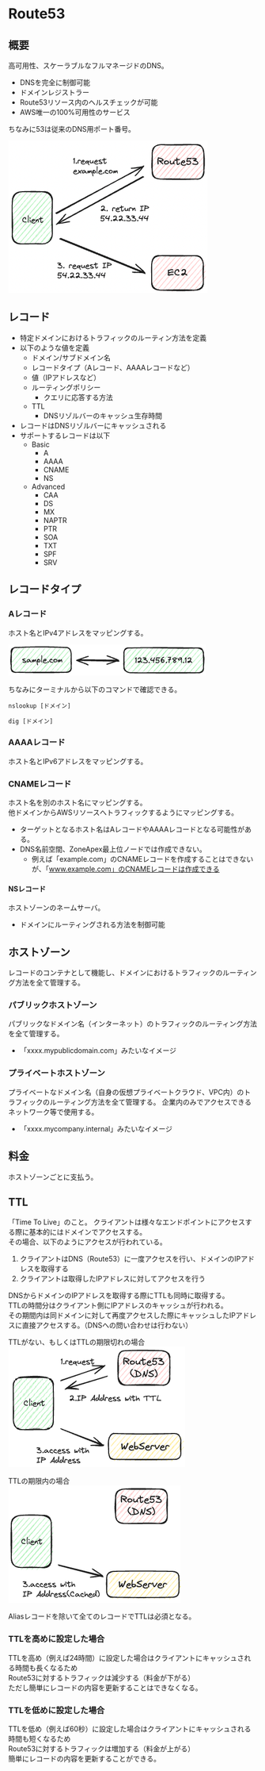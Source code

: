 # Route53

## 概要

高可用性、スケーラブルなフルマネージドのDNS。

- DNSを完全に制御可能
- ドメインレジストラー
- Route53リソース内のヘルスチェックが可能
- AWS唯一の100%可用性のサービス

ちなみに53は従来のDNS用ポート番号。

![alt text](/images/route53.png)

## レコード

- 特定ドメインにおけるトラフィックのルーティン方法を定義
- 以下のような値を定義
  - ドメイン/サブドメイン名
  - レコードタイプ（Aレコード、AAAAレコードなど）
  - 値（IPアドレスなど）
  - ルーティングポリシー
    - クエリに応答する方法
  - TTL
    - DNSリゾルバーのキャッシュ生存時間
- レコードはDNSリゾルバーにキャッシュされる
- サポートするレコードは以下
  - Basic
    - A
    - AAAA
    - CNAME
    - NS
  - Advanced
    - CAA
    - DS
    - MX
    - NAPTR
    - PTR
    - SOA
    - TXT
    - SPF
    - SRV

## レコードタイプ

### Aレコード

ホスト名とIPv4アドレスをマッピングする。

![alt text](images/a-record.png)

ちなみにターミナルから以下のコマンドで確認できる。

```shell-session
nslookup [ドメイン]
```

```shell-session
dig [ドメイン]
```

### AAAAレコード

ホスト名とIPv6アドレスをマッピングする。

### CNAMEレコード

ホスト名を別のホスト名にマッピングする。  
他ドメインからAWSリソースへトラフィックするようにマッピングする。

- ターゲットとなるホスト名はAレコードやAAAAレコードとなる可能性がある。
- DNS名前空間、ZoneApex最上位ノードでは作成できない。
  - 例えば「example.com」のCNAMEレコードを作成することはできないが、「www.example.com」のCNAMEレコードは作成できる

#### NSレコード

ホストゾーンのネームサーバ。

- ドメインにルーティングされる方法を制御可能

## ホストゾーン

レコードのコンテナとして機能し、ドメインにおけるトラフィックのルーティング方法を全て管理する。

### パブリックホストゾーン

パブリックなドメイン名（インターネット）のトラフィックのルーティング方法を全て管理する。

- 「xxxx.mypublicdomain.com」みたいなイメージ

### プライベートホストゾーン

プライベートなドメイン名（自身の仮想プライベートクラウド、VPC内）のトラフィックのルーティング方法を全て管理する。
企業内のみでアクセスできるネットワーク等で使用する。

- 「xxxx.mycompany.internal」みたいなイメージ

## 料金

ホストゾーンごとに支払う。

## TTL

「Time To Live」のこと。
クライアントは様々なエンドポイントにアクセスする際に基本的にはドメインでアクセスする。  
その場合、以下のようにアクセスが行われている。

1. クライアントはDNS（Route53）に一度アクセスを行い、ドメインのIPアドレスを取得する
2. クライアントは取得したIPアドレスに対してアクセスを行う

DNSからドメインのIPアドレスを取得する際にTTLも同時に取得する。  
TTLの時間分はクライアント側にIPアドレスのキャッシュが行われる。  
その期間内は同ドメインに対して再度アクセスした際にキャッシュしたIPアドレスに直接アクセスする。（DNSへの問い合わせは行わない）  

TTLがない、もしくはTTLの期限切れの場合  
![alt text](images/ttl1.png)

TTLの期限内の場合  
![alt text](images/ttl2.png)

Aliasレコードを除いて全てのレコードでTTLは必須となる。

### TTLを高めに設定した場合

TTLを高め（例えば24時間）に設定した場合はクライアントにキャッシュされる時間も長くなるため  
Route53に対するトラフィックは減少する（料金が下がる）  
ただし簡単にレコードの内容を更新することはできなくなる。

### TTLを低めに設定した場合

TTLを低め（例えば60秒）に設定した場合はクライアントにキャッシュされる時間も短くなるため  
Route53に対するトラフィックは増加する（料金が上がる）  
簡単にレコードの内容を更新することができる。

